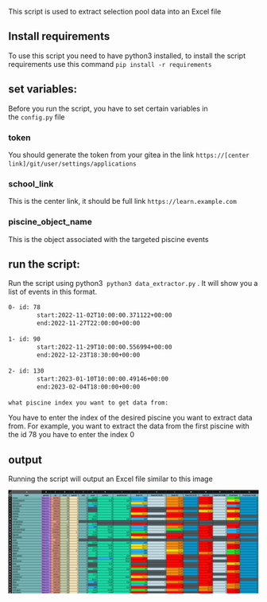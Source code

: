 This script is used to extract selection pool data into an Excel file

## **Install requirements**

To use this script you need to have python3 installed, to install the script requirements use this command `pip install -r requirements`

## **set variables:**

Before you run the script, you have to set certain variables in the `config.py` file

### **token**

You should generate the token from your gitea in the link `https://[center link]/git/user/settings/applications`

### **school_link**

This is the center link, it should be full link `https://learn.example.com`

### **piscine_object_name**

This is the object associated with the targeted piscine events

## **run the script:**

Run the script using python3  `python3 data_extractor.py` . It will show you a list of events in this format.

```
0- id: 78
        start:2022-11-02T10:00:00.371122+00:00
        end:2022-11-27T22:00:00+00:00

1- id: 90
        start:2022-11-29T10:00:00.556994+00:00
        end:2022-12-23T18:30:00+00:00

2- id: 130
        start:2023-01-10T10:00:00.49146+00:00
        end:2023-02-04T18:00:00+00:00

what piscine index you want to get data from:

```

You have to enter the index of the desired piscine you want to extract data from. For example, you want to extract the data from the first piscine with the id 78 you have to enter the index 0

## **output**

Running the script will output an Excel file similar to this image

![image](./images/excel%20example%20output.jpg)
